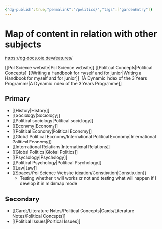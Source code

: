 ```yaml
---
{"dg-publish":true,"permalink":"/politics/","tags":["gardenEntry"]}
---
```


# Map of content in relation with other subjects

https://dg-docs.ole.dev/features/

[[Pol Science website\|Pol Science website]]
[[Political Concepts\|Political Concepts]]
[[Writing a Handbook for myself and for junior\|Writing a Handbook for myself and for junior]]
[[A Dynamic Index of the 3 Years Programme\|A Dynamic Index of the 3 Years Programme]]

## Primary
- [[History\|History]]
- [[Sociology\|Sociology]]
- [[Political sociology\|Political sociology]]
- [[Economy\|Economy]]
- [[Political Economy\|Political Economy]]
- [[Global Political Economy/International Political Economy\|International Political Economy]]
- [[International Relations\|International Relations]]
- [[Global Politics\|Global Politics]]
- [[Psychology\|Psychology]]
- [[Political Psychology\|Political Psychology]]
- [[Law\|Law]]
- [[Spaces/Pol Science Website Ideation/Constitution\|Constitution]]
    - Testing whether it will works or not and testing what will happen if I develop it in midnmap mode

## Secondary
- [[Cards/Literature Notes/Political Concepts\|Cards/Literature Notes/Political Concepts]]
- [[Political Issues\|Political Issues]]